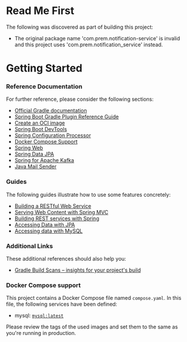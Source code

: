 # Read Me First
The following was discovered as part of building this project:

* The original package name 'com.prem.notification-service' is invalid and this project uses 'com.prem.notification_service' instead.

# Getting Started

### Reference Documentation
For further reference, please consider the following sections:

* [Official Gradle documentation](https://docs.gradle.org)
* [Spring Boot Gradle Plugin Reference Guide](https://docs.spring.io/spring-boot/3.4.4/gradle-plugin)
* [Create an OCI image](https://docs.spring.io/spring-boot/3.4.4/gradle-plugin/packaging-oci-image.html)
* [Spring Boot DevTools](https://docs.spring.io/spring-boot/3.4.4/reference/using/devtools.html)
* [Spring Configuration Processor](https://docs.spring.io/spring-boot/3.4.4/specification/configuration-metadata/annotation-processor.html)
* [Docker Compose Support](https://docs.spring.io/spring-boot/3.4.4/reference/features/dev-services.html#features.dev-services.docker-compose)
* [Spring Web](https://docs.spring.io/spring-boot/3.4.4/reference/web/servlet.html)
* [Spring Data JPA](https://docs.spring.io/spring-boot/3.4.4/reference/data/sql.html#data.sql.jpa-and-spring-data)
* [Spring for Apache Kafka](https://docs.spring.io/spring-boot/3.4.4/reference/messaging/kafka.html)
* [Java Mail Sender](https://docs.spring.io/spring-boot/3.4.4/reference/io/email.html)

### Guides
The following guides illustrate how to use some features concretely:

* [Building a RESTful Web Service](https://spring.io/guides/gs/rest-service/)
* [Serving Web Content with Spring MVC](https://spring.io/guides/gs/serving-web-content/)
* [Building REST services with Spring](https://spring.io/guides/tutorials/rest/)
* [Accessing Data with JPA](https://spring.io/guides/gs/accessing-data-jpa/)
* [Accessing data with MySQL](https://spring.io/guides/gs/accessing-data-mysql/)

### Additional Links
These additional references should also help you:

* [Gradle Build Scans – insights for your project's build](https://scans.gradle.com#gradle)

### Docker Compose support
This project contains a Docker Compose file named `compose.yaml`.
In this file, the following services have been defined:

* mysql: [`mysql:latest`](https://hub.docker.com/_/mysql)

Please review the tags of the used images and set them to the same as you're running in production.


